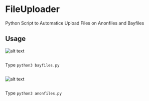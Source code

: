 # FileUploader
Python Script to Automatice Upload Files on Anonfiles and Bayfiles
## Usage

![alt text](https://upload.wikimedia.org/wikipedia/commons/9/91/Bayfiles_logo.png "BayFiles")
```
```
Type `python3 bayfiles.py`
```
```
![alt text](https://anonfiles.com/static/logo.png "AnonFiles")
```
```
Type `python3 anonfiles.py`
